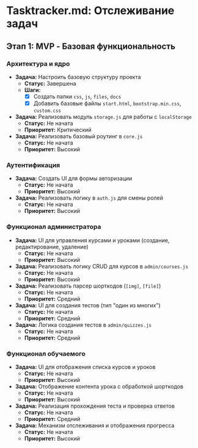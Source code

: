 
# Tasktracker.md: Отслеживание задач

## Этап 1: MVP - Базовая функциональность

### Архитектура и ядро
- **Задача:** Настроить базовую структуру проекта
  - **Статус:** Завершена
  - **Шаги:**
    - [x] Создать папки `css`, `js`, `files`, `docs`
    - [x] Добавить базовые файлы `start.html`, `bootstrap.min.css`, `custom.css`
- **Задача:** Реализовать модуль `storage.js` для работы с `localStorage`
  - **Статус:** Не начата
  - **Приоритет:** Критический
- **Задача:** Реализовать базовый роутинг в `core.js`
  - **Статус:** Не начата
  - **Приоритет:** Высокий

### Аутентификация
- **Задача:** Создать UI для формы авторизации
  - **Статус:** Не начата
  - **Приоритет:** Высокий
- **Задача:** Реализовать логику в `auth.js` для смены ролей
  - **Статус:** Не начата
  - **Приоритет:** Высокий

### Функционал администратора
- **Задача:** UI для управления курсами и уроками (создание, редактирование, удаление)
  - **Статус:** Не начата
  - **Приоритет:** Высокий
- **Задача:** Реализовать логику CRUD для курсов в `admin/courses.js`
  - **Статус:** Не начата
  - **Приоритет:** Высокий
- **Задача:** Реализовать парсер шорткодов (`[img]`, `[file]`)
  - **Статус:** Не начата
  - **Приоритет:** Средний
- **Задача:** UI для создания тестов (тип "один из многих")
  - **Статус:** Не начата
  - **Приоритет:** Средний
- **Задача:** Логика создания тестов в `admin/quizzes.js`
  - **Статус:** Не начата
  - **Приоритет:** Средний

### Функционал обучаемого
- **Задача:** UI для отображения списка курсов и уроков
  - **Статус:** Не начата
  - **Приоритет:** Высокий
- **Задача:** Отображение контента урока с обработкой шорткодов
  - **Статус:** Не начата
  - **Приоритет:** Высокий
- **Задача:** Реализация прохождения теста и проверка ответов
  - **Статус:** Не начата
  - **Приоритет:** Средний
- **Задача:** Механизм отслеживания и отображения прогресса
  - **Статус:** Не начата
  - **Приоритет:** Высокий
